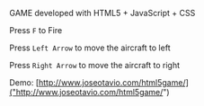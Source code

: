 GAME developed with HTML5 + JavaScript + CSS

Press `F` to Fire

Press `Left Arrow` to move the aircraft to left

Press `Right Arrow` to move the aircraft to right

Demo: [http://www.joseotavio.com/html5game/]("http://www.joseotavio.com/html5game/")
